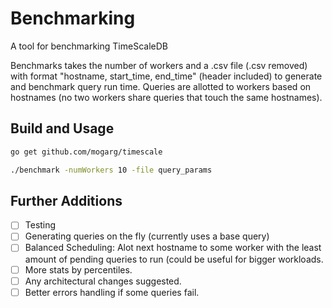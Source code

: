 # Benchmarking

A tool for benchmarking TimeScaleDB

Benchmarks takes the number of workers and a .csv file (.csv removed) with format "hostname, start_time, end_time" (header included) to generate and benchmark query run time. Queries are allotted to workers based on hostnames (no two workers share queries that touch the same hostnames).

## Build and Usage

```bash
go get github.com/mogarg/timescale

./benchmark -numWorkers 10 -file query_params
```

## Further Additions

-[ ] Testing
-[ ] Generating queries on the fly (currently uses a base query)
-[ ] Balanced Scheduling: Alot next hostname to some worker with the least amount of pending queries to run (could be useful for bigger workloads.
-[ ] More stats by percentiles.
-[ ] Any architectural changes suggested.
-[ ] Better errors handling if some queries fail.
